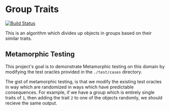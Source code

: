 Group Traits
============
[![Build Status](https://travis-ci.org/ZombieHippie/group-traits.svg?branch=master)](https://travis-ci.org/ZombieHippie/group-traits)

This is an algorithm which divides up objects in groups based on their similar traits.

## Metamorphic Testing

This project's goal is to demonstrate Metamorphic testing on this domain by modifying the test oracles provided in the `./test/cases` directory.

The gist of metamorphic testing, is that we modify the existing test oracles in way which are randomized in ways which have predictable consequences.
For example, if we have a group which is entirely single traits of `1`, then adding the trait `2` to one of the objects randomly, we should recieve the same output.
